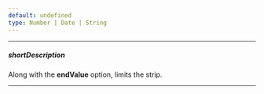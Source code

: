 ```yaml
---
default: undefined
type: Number | Date | String
---
```

---
##### shortDescription
Along with the **endValue** option, limits the strip.

---
